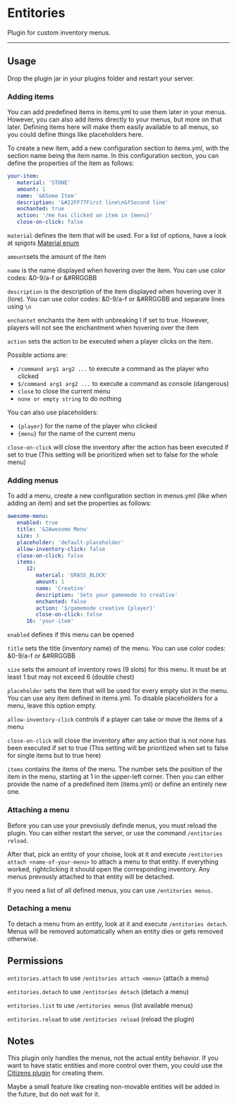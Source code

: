 # Entitories
Plugin for custom inventory menus.

---
## Usage
Drop the plugin jar in your plugins folder and restart your server.

### Adding items
You can add predefined items in items.yml to use them later in your menus.
However, you can also add items directly to your menus, but more on that later.
Defining items here will make them easily available to all menus, so you could define
things like placeholders here.

To create a new item, add a new configuration section to items.yml, with the section name being the item name.
In this configuration section, you can define the properties of the item as follows:
```yaml
your-item:
   material: 'STONE'
   amount: 1
   name: '&6Some Item'
   description: '&#22FF77First line\n&fSecond line'
   enchanted: true
   action: '/me has clicked an item in {menu}'
   close-on-click: false
```
```material``` defines the item that will be used. For a list of options, have a look at spigots [Material enum](https://hub.spigotmc.org/javadocs/bukkit/org/bukkit/Material.html)

```amount```sets the amount of the item

```name``` is the name displayed when hovering over the item. You can use color codes: &0-9/a-f or &#RRGGBB

```description``` is the description of the item displayed when hovering over it (lore). You can use color codes: &0-9/a-f or &#RRGGBB and separate lines using ```\n```

```enchantet``` enchants the item with unbreaking I if set to true. However, players will not see the enchantment when hovering over the item

```action``` sets the action to be executed when a player clicks on the item.

Possible actions are:
* ```/command arg1 arg2 ...``` to execute a command as the player who clicked
* ```$/command arg1 arg2 ...``` to execute a command as console (dangerous)
* ```close``` to close the current menu
* ```none or empty string``` to do nothing

You can also use placeholders:
* ```{player}``` for the name of the player who clicked
* ```{menu}``` for the name of the current menu

```close-on-click``` will close the inventory after the action has been executed if set to true (This setting will be prioritized when set to false for the whole menu)

### Adding menus
To add a menu, create a new configuration section in menus.yml (like when adding an item) and set the properties as follows:
```yaml
awesome-menu:
   enabled: true
   title: '&2Awesome Menu'
   size: 3
   placeholder: 'default-placeholder'
   allow-inventory-click: false
   close-on-click: false
   items:
      12:
         material: 'GRASS_BLOCK'
         amount: 1
         name: 'Creative'
         description: 'Sets your gamemode to creative'
         enchanted: false
         action: '$/gamemode creative {player}'
         close-on-click: false
      16: 'your-item'
```
```enabled``` defines if this menu can be opened

```title``` sets the title (inventory name) of the menu. You can use color codes: &0-9/a-f or &#RRGGBB

```size``` sets the amount of inventory rows (9 slots) for this menu. It must be at least 1 but may not exceed 6 (double chest)

```placeholder``` sets the item that will be used for every empty slot in the menu. You can use any item defined in items.yml. To disable placeholders for a menu, leave this option empty.

```allow-inventory-click``` controls if a player can take or move the items of a menu

```close-on-click``` will close the inventory after any action that is not none has been executed if set to true (This setting will be prioritized when set to false for single items but to true here)

```items``` contains the items of the menu. The number sets the position of the item in the menu, starting at 1 in the upper-left corner. Then you can either provide the name of a predefined item (items.yml) or define an entirely new one.

### Attaching a menu
Before you can use your prevoiusly definde menus, you must reload the plugin. You can either restart the server, or use the command ```/entitories reload```.

After that, pick an entity of your choise, look at it and execute ```/entitories attach <name-of-your-menu>``` to attach a menu to that entity. If everything worked, rightclicking it should open the corresponding inventory. Any menus prevously attached to that entity will be detached.

If you need a list of all defined menus, you can use ```/entitories menus```.

### Detaching a menu
To detach a menu from an entity, look at it and execute ```/entitories detach```. Menus will be removed automatically when an entity dies or gets removed otherwise.

## Permissions

```entitories.attach``` to use ```/entitories attach <menu>``` (attach a menu)

```entitories.detach``` to use ```/entitories detach``` (detach a menu)

```entitories.list``` to use ```/entitories menus``` (list available menus)

```entitories.reload``` to use ```/entitories reload``` (reload the plugin)

## Notes

This plugin only handles the menus, not the actual entity behavior. If you want to have static entities and more control over them, you could use the [Citizens plugin](https://www.spigotmc.org/resources/citizens.13811/) for creating them.

Maybe a small feature like creating non-movable entities will be added in the future, but do not wait for it.
